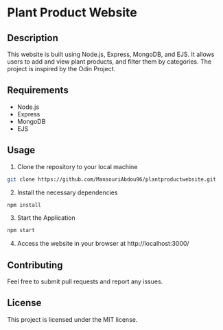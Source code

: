 # Plant Product Website

## Description

This website is built using Node.js, Express, MongoDB, and EJS. It allows users to add and view plant products, and filter them by categories. The project is inspired by the Odin Project.

## Requirements

* Node.js
* Express
* MongoDB
* EJS

## Usage

1. Clone the repository to your local machine

```sh
git clone https://github.com/MansouriAbdou96/plantproductwebsite.git
```

2. Install the necessary dependencies

```sh
npm install 
```

3. Start the Application

```sh
npm start 
```

4. Access the website in your browser at http://localhost:3000/

## Contributing

Feel free to submit pull requests and report any issues.

## License

This project is licensed under the MIT license.


